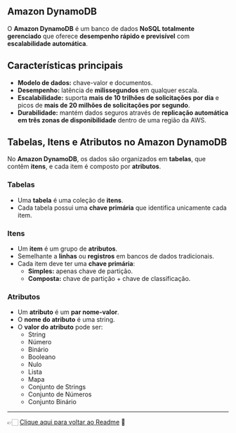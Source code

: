 ## Amazon DynamoDB

O **Amazon DynamoDB** é um banco de dados **NoSQL totalmente gerenciado** que oferece **desempenho rápido e previsível** com **escalabilidade automática**.

## Características principais

- **Modelo de dados:** chave-valor e documentos.  
- **Desempenho:** latência de **milissegundos** em qualquer escala.  
- **Escalabilidade:** suporta **mais de 10 trilhões de solicitações por dia** e picos de **mais de 20 milhões de solicitações por segundo**.  
- **Durabilidade:** mantém dados seguros através de **replicação automática em três zonas de disponibilidade** dentro de uma região da AWS.

## Tabelas, Itens e Atributos no Amazon DynamoDB

No **Amazon DynamoDB**, os dados são organizados em **tabelas**, que contêm **itens**, e cada item é composto por **atributos**.

### Tabelas
- Uma **tabela** é uma coleção de **itens**.  
- Cada tabela possui uma **chave primária** que identifica unicamente cada item.

### Itens
- Um **item** é um grupo de **atributos**.  
- Semelhante a **linhas** ou **registros** em bancos de dados tradicionais.  
- Cada item deve ter uma **chave primária**:  
  - **Simples:** apenas chave de partição.  
  - **Composta:** chave de partição + chave de classificação.

### Atributos
- Um **atributo** é um **par nome-valor**.  
- O **nome do atributo** é uma string.  
- O **valor do atributo** pode ser:  
  - String  
  - Número  
  - Binário  
  - Booleano  
  - Nulo  
  - Lista  
  - Mapa  
  - Conjunto de Strings  
  - Conjunto de Números  
  - Conjunto Binário

---

👉🏻 [Clique aqui para voltar ao Readme](https://github.com/DrikaDev/Estudando-AWS-Cloud-Practitioner/blob/main/README.md) 📒
